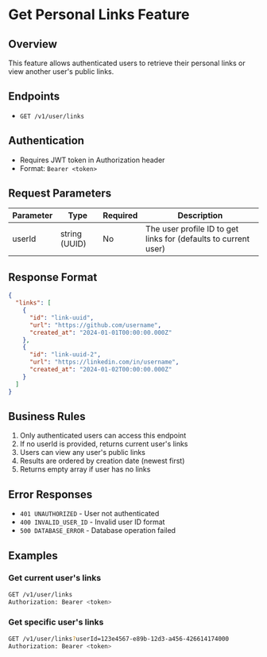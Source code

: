 # Get Personal Links Feature

## Overview
This feature allows authenticated users to retrieve their personal links or view another user's public links.

## Endpoints
- `GET /v1/user/links`

## Authentication
- Requires JWT token in Authorization header
- Format: `Bearer <token>`

## Request Parameters
| Parameter | Type | Required | Description |
|-----------|------|----------|-------------|
| userId | string (UUID) | No | The user profile ID to get links for (defaults to current user) |

## Response Format
```json
{
  "links": [
    {
      "id": "link-uuid",
      "url": "https://github.com/username",
      "created_at": "2024-01-01T00:00:00.000Z"
    },
    {
      "id": "link-uuid-2",
      "url": "https://linkedin.com/in/username",
      "created_at": "2024-01-02T00:00:00.000Z"
    }
  ]
}
```

## Business Rules
1. Only authenticated users can access this endpoint
2. If no userId is provided, returns current user's links
3. Users can view any user's public links
4. Results are ordered by creation date (newest first)
5. Returns empty array if user has no links

## Error Responses
- `401 UNAUTHORIZED` - User not authenticated
- `400 INVALID_USER_ID` - Invalid user ID format
- `500 DATABASE_ERROR` - Database operation failed

## Examples

### Get current user's links
```bash
GET /v1/user/links
Authorization: Bearer <token>
```

### Get specific user's links
```bash
GET /v1/user/links?userId=123e4567-e89b-12d3-a456-426614174000
Authorization: Bearer <token>
```
